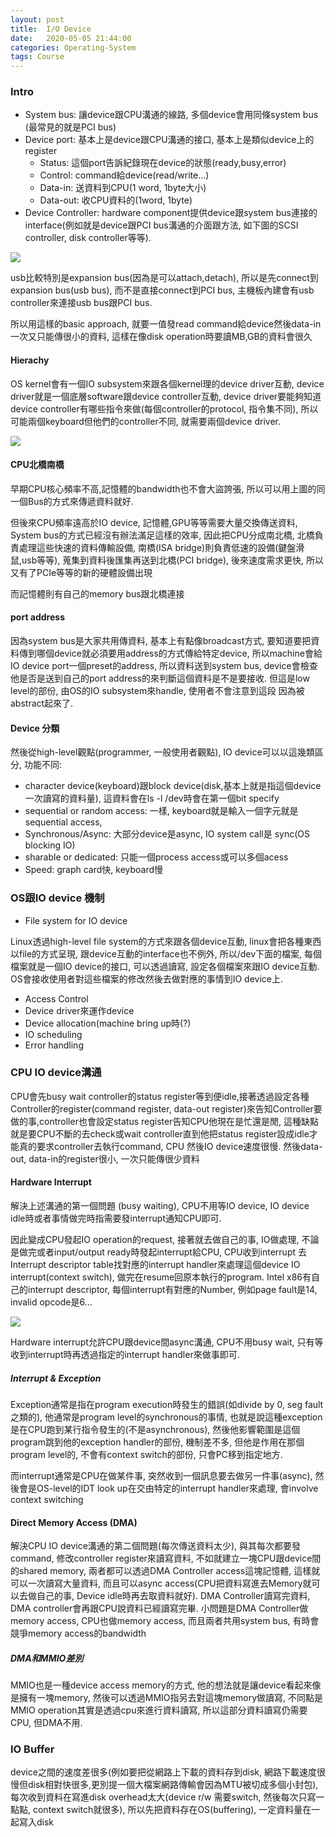 ```yaml
---
layout: post
title:  I/O Device
date:   2020-05-05 21:44:00
categories: Operating-System
tags: Course
---
```


### Intro

- System bus: 讓device跟CPU溝通的線路, 多個device會用同條system bus (最常見的就是PCI bus)
- Device port: 基本上是device跟CPU溝通的接口, 基本上是類似device上的register
  - Status: 這個port告訴紀錄現在device的狀態(ready,busy,error)
  - Control: command給device(read/write...)
  - Data-in: 送資料到CPU(1 word, 1byte大小)
  - Data-out: 收CPU資料的(1word, 1byte)
- Device Controller: hardware component提供device跟system bus連接的interface(例如就是device跟PCI bus溝通的介面跟方法, 如下圖的SCSI controller, disk controller等等).

![](/assets/images/notes/CA/8-1.png)

usb比較特別是expansion bus(因為是可以attach,detach), 所以是先connect到expansion bus(usb bus), 而不是直接connect到PCI bus, 主機板內建會有usb controller來連接usb bus跟PCI bus.

所以用這樣的basic approach, 就要一值發read command給device然後data-in一次又只能傳很小的資料, 這樣在像disk operation時要讀MB,GB的資料會很久

#### Hierachy

OS kernel會有一個IO subsystem來跟各個kernel理的device driver互動, device driver就是一個底層software跟device controller互動, device driver要能夠知道device controller有哪些指令來做(每個controller的protocol, 指令集不同), 所以可能兩個keyboard但他們的controller不同, 就需要兩個device driver.

![](/assets/images/notes/CA/8-2.png)

#### CPU北橋南橋

早期CPU核心頻率不高,記憶體的bandwidth也不會大盜誇張, 所以可以用上圖的同一個Bus的方式來傳遞資料就好.

但後來CPU頻率遠高於IO device, 記憶體,GPU等等需要大量交換傳送資料, System bus的方式已經沒有辦法滿足這樣的效率, 因此把CPU分成南北橋, 北橋負責處理這些快速的資料傳輸設備, 南橋(ISA bridge)則負責低速的設備(鍵盤滑鼠,usb等等), 蒐集到資料後匯集再送到北橋(PCI bridge), 後來速度需求更快, 所以又有了PCIe等等的新的硬體設備出現

而記憶體則有自己的memory bus跟北橋連接

#### port address

因為system bus是大家共用傳資料, 基本上有點像broadcast方式, 要知道要把資料傳到哪個device就必須要用address的方式傳給特定device, 所以machine會給IO device port一個preset的address, 所以資料送到system bus, device會檢查他是否是送到自己的port address的來判斷這個資料是不是要接收. 但這是low level的部份, 由OS的IO subsystem來handle, 使用者不會注意到這段 因為被abstract起來了.

#### Device 分類

然後從high-level觀點(programmer, 一般使用者觀點), IO device可以以這幾類區分, 功能不同:<br /> 
- character device(keyboard)跟block device(disk,基本上就是指這個device一次讀寫的資料量), 這資料會在ls -l /dev時會在第一個bit specify
- sequential or random access: 一樣, keyboard就是輸入一個字元就是sequential access,
- Synchronous/Async: 大部分device是async, IO system call是 sync(OS blocking IO)
- sharable or dedicated: 只能一個process access或可以多個acess
- Speed: graph card快, keyboard慢

### OS跟IO device 機制

- File system for IO device

Linux透過high-level file system的方式來跟各個device互動, linux會把各種東西以file的方式呈現, 跟device互動的interface也不例外, 所以/dev下面的檔案, 每個檔案就是一個IO device的接口, 可以透過讀寫, 設定各個檔案來跟IO device互動. OS會接收使用者對這些檔案的修改然後去做對應的事情到IO device上. 

- Access Control
- Device driver來運作device
- Device allocation(machine bring up時(?)
- IO scheduling
- Error handling

### CPU IO device溝通

CPU會先busy wait controller的status register等到便idle,接著透過設定各種Controller的register(command register, data-out register)來告知Controller要做的事,controller也會設定status register告知CPU他現在是忙還是閒, 這種缺點就是要CPU不斷的去check或wait controller直到他把status register設成idle才能真的要求controller去執行command, CPU 然後IO device速度很慢. 然後data-out, data-in的register很小, 一次只能傳很少資料

#### Hardware Interrupt

解決上述溝通的第一個問題 (busy waiting), CPU不用等IO device, IO device idle時或者事情做完時指需要發interrupt通知CPU即可.

因此變成CPU發起IO operation的request, 接著就去做自己的事, IO做處理, 不論是做完或者input/output ready時發起interrupt給CPU, CPU收到interrupt 去Interrupt descriptor table找對應的interrupt handler來處理這個device IO interrupt(context switch), 做完在resume回原本執行的program. Intel x86有自己的interrupt descriptor, 每個interrupt有對應的Number, 例如page fault是14, invalid opcode是6...

![](/assets/images/notes/CA/8-3.png)

Hardware interrupt允許CPU跟device間async溝通, CPU不用busy wait, 只有等收到interrupt時再透過指定的interrupt handler來做事即可.

##### Interrupt & Exception

Exception通常是指在program execution時發生的錯誤(如divide by 0, seg fault之類的), 他通常是program level的synchronous的事情, 也就是說這種exception是在CPU跑到某行指令發生的(不是asynchronous), 然後他影響範圍是這個program跳到他的exception handler的部份, 機制差不多, 但他是作用在那個program level的, 不會有context switch的部份, 只會PC移到指定地方.

而interrupt通常是CPU在做某件事, 突然收到一個訊息要去做另一件事(async), 然後會是OS-level的IDT look up在交由特定的interrupt handler來處理, 會involve context switching

#### Direct Memory Access (DMA)

解決CPU IO device溝通的第二個問題(每次傳送資料太少), 與其每次都要發command, 修改controller register來讀寫資料, 不如就建立一塊CPU跟device間的shared memory, 兩者都可以透過DMA Controller access這塊記憶體, 這樣就可以一次讀寫大量資料, 而且可以async access(CPU把資料寫進去Memory就可以去做自己的事, Device idle時再去取資料就好). DMA Controller讀寫完資料, DMA controller會再跟CPU說資料已經讀寫完畢. 小問題是DMA Controller做memory access, CPU也做memory access, 而且兩者共用system bus, 有時會競爭memory access的bandwidth

##### DMA和MMIO差別

MMIO也是一種device access memory的方式, 他的想法就是讓device看起來像是擁有一塊memory, 然後可以透過MMIO指另去對這塊memory做讀寫, 不同點是MMIO operation其實是透過cpu來進行資料讀寫, 所以這部分資料讀寫仍需要CPU, 但DMA不用.

### IO Buffer

device之間的速度差很多(例如要把從網路上下載的資料存到disk, 網路下載速度很慢但disk相對快很多,更別提一個大檔案網路傳輸會因為MTU被切成多個小封包), 每次收到資料在寫進disk overhead太大(device r/w 需要switch, 然後每次只寫一點點, context switch就很多), 所以先把資料存在OS(buffering), 一定資料量在一起寫入disk

